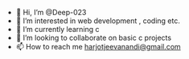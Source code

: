 - 👋 Hi, I’m @Deep-023
- 👀 I’m interested in web development , coding etc.
- 🌱 I’m currently learning c
- 💞️ I’m looking to collaborate on basic c projects
- 📫 How to reach me harjotjeevanandi@gmail.com

<!---
Deep-023/Deep-023 is a ✨ special ✨ repository because its `README.md` (this file) appears on your GitHub profile.
You can click the Preview link to take a look at your changes.
--->
